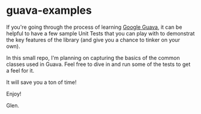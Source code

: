 guava-examples
==============

If you're going through the process of learning [Google Guava](http://code.google.com/p/guava-libraries/), it can be helpful to have a few sample Unit Tests that you can play with to demonstrat the key features of the library (and give you a chance to tinker on your own).

In this small repo, I'm planning on capturing the basics of the common classes used in Guava. Feel free to dive in and run some of the tests to get a feel for it. 

It will save you a ton of time!

Enjoy!

Glen.